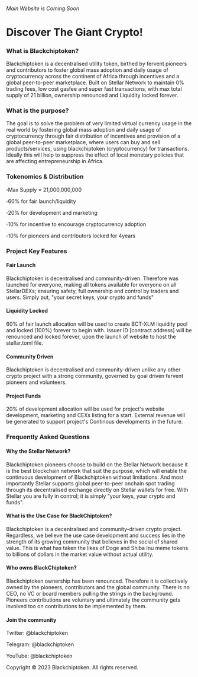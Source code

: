 ###### Main Website is Coming Soon
# Discover The Giant Crypto!
### What is Blackchiptoken?
Blackchiptoken is a decentralised utility token, birthed by fervent pioneers and contributors to foster global mass adoption and daily usage of cryptocurrency across the continent of Africa through incentives and a global peer-to-peer marketplace. Built on Stellar Network to maintain 0% trading fees, low cost gasfee and super fast transactions, with max total supply of 21 billion, ownership renounced and Liquidity locked forever.
### What is the purpose?
The goal is to solve the problem of very limited virtual currency usage in the real world by fostering global mass adoption and daily usage of cryptocurrency through fair distribution of incentives and provision of a global peer-to-peer marketplace, where users can buy and sell products/services, using blackchiptoken (cryptocurrency) for transactions. Ideally this will help to suppress the effect of local monetary policies that are affecting entrepreneurship in Africa.
### Tokenomics & Distribution
▫️Max Supply = 21,000,000,000

▫️60% for fair launch/liquidity

▫️20% for development and marketing

▫️10% for incentive to encourage cryptocurrency adoption

▫️10% for pioneers and contributors locked for 4years
### Project Key Features
#### Fair Launch
Blackchiptoken is decentralised and community-driven. Therefore was launched for everyone, making all tokens available for everyone on all StellarDEXs; ensuring safety, full ownership and control by traders and users. Simply put, "your secret keys, your crypto and funds"
#### Liquidity Locked
60% of fair launch allocation will be used to create BCT-XLM liquidity pool and locked (100%) forever to begin with. Issuer ID [contract address] will be renounced and locked forever, upon the launch of website to host the stellar.toml file.
#### Community Driven
Blackchiptoken is decentralised and community-driven unlike any other crypto project with a strong community, governed by goal driven fervent pioneers and volunteers.
#### Project Funds
20% of development allocation will be used for project's website development, marketing and CEXs listing for a start. External revenue will be generated to support project's Continous developments in the future.
### Frequently Asked Questions
#### Why the Stellar Network?
Blackchiptoken pioneers choose to build on the Stellar Network because it is the best blockchain network that suit the purpose, which will enable the continuous development of Blackchiptoken without limitations. And most importantly Stellar supports global peer-to-peer onchain spot trading through its decentralised exchange directly on Stellar wallets for free. With Stellar you are fully in control; it is simply "your keys, your crypto and funds".
#### What is the Use Case for BlackChiptoken?
Blackchiptoken is a decentralised and community-driven crypto project. Regardless, we believe the use case development and success lies in the strength of its growing community that believes in the social of shared value. This is what has taken the likes of Doge and Shiba Inu meme tokens to billions of dollars in the market value without actual utility.
#### Who owns BlackChiptoken?
Blackchiptoken ownership has been renounced. Therefore it is collectively owned by the pioneers, contributors and the global community. There is no CEO, no VC or board members pulling the strings in the background. Pioneers contributions are voluntary and ultimately the community gets involved too on contributions to be implemented by them.
#### Join the community
Twitter: @blackchiptoken

Telegram: @blackchiptoken

YouTube: @blackchiptoken

Copyright © 2023 Blackchiptoken. All rights reserved.
